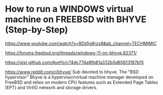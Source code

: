 # How to run a WINDOWS virtual machine on FREEBSD with BHYVE (Step-by-Step)

[](https://www.youtube.com/@TechMimic)

https://www.youtube.com/watch?v=RDjj5g9rzx8&ab_channel=TECHMIMIC

https://forums.freebsd.org/threads/windows-11-on-bhyve.82371/

https://gist.github.com/AveYo/c74dc774a8fb81a332b5d65613187b15


https://www.reddit.com/r/bhyve/
Sub devoted to bhyve. The "BSD hypervisor" Bhyve is a hypervisor/virtual machine manager developed on FreeBSD and relies on modern CPU features such as Extended Page Tables (EPT) and VirtIO network and storage drivers.
